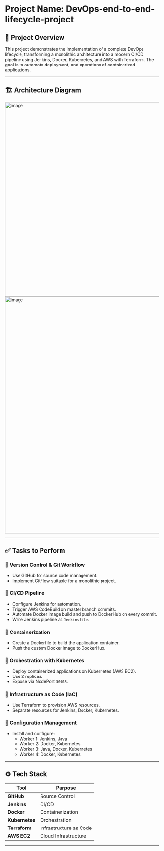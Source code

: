 # Project Name: DevOps-end-to-end-lifecycle-project

## 📄 Project Overview
This project demonstrates the implementation of a complete DevOps lifecycle, transforming a monolithic architecture into a modern CI/CD pipeline using Jenkins, Docker, Kubernetes, and AWS with Terraform. The goal is to automate deployment, and operations of containerized applications.

---

## 🏗️ Architecture Diagram

<img width="766" height="636" alt="image" src="https://github.com/user-attachments/assets/544679ca-9be3-48dc-87b8-963d9a17a206" />
<img width="728" height="776" alt="image" src="https://github.com/user-attachments/assets/8df18b71-7b25-4ddf-a2ac-2520d62ab52f" />

---

## ✅ Tasks to Perform

### 🔹 **Version Control & Git Workflow**
- Use GitHub for source code management.
- Implement GitFlow suitable for a monolithic project.

### 🔹 **CI/CD Pipeline**
- Configure Jenkins for automation.
- Trigger AWS CodeBuild on master branch commits.
- Automate Docker image build and push to DockerHub on every commit.
- Write Jenkins pipeline as `Jenkinsfile`.

### 🔹 **Containerization**
- Create a Dockerfile to build the application container.
- Push the custom Docker image to DockerHub.

### 🔹 **Orchestration with Kubernetes**
- Deploy containerized applications on Kubernetes (AWS EC2).
- Use 2 replicas.
- Expose via NodePort `30008`.

### 🔹 **Infrastructure as Code (IaC)**
- Use Terraform to provision AWS resources.
- Separate resources for Jenkins, Docker, Kubernetes.

### 🔹 **Configuration Management**
- Install and configure:
  - Worker 1: Jenkins, Java
  - Worker 2: Docker, Kubernetes
  - Worker 3: Java, Docker, Kubernetes
  - Worker 4: Docker, Kubernetes

---

## ⚙️ Tech Stack
| Tool        | Purpose                  |
|-------------|---------------------------|
| **GitHub**  | Source Control             |
| **Jenkins** | CI/CD                      |
| **Docker**  | Containerization           |
| **Kubernetes** | Orchestration          |
| **Terraform** | Infrastructure as Code  |
| **AWS EC2** | Cloud Infrastructure       |

---
